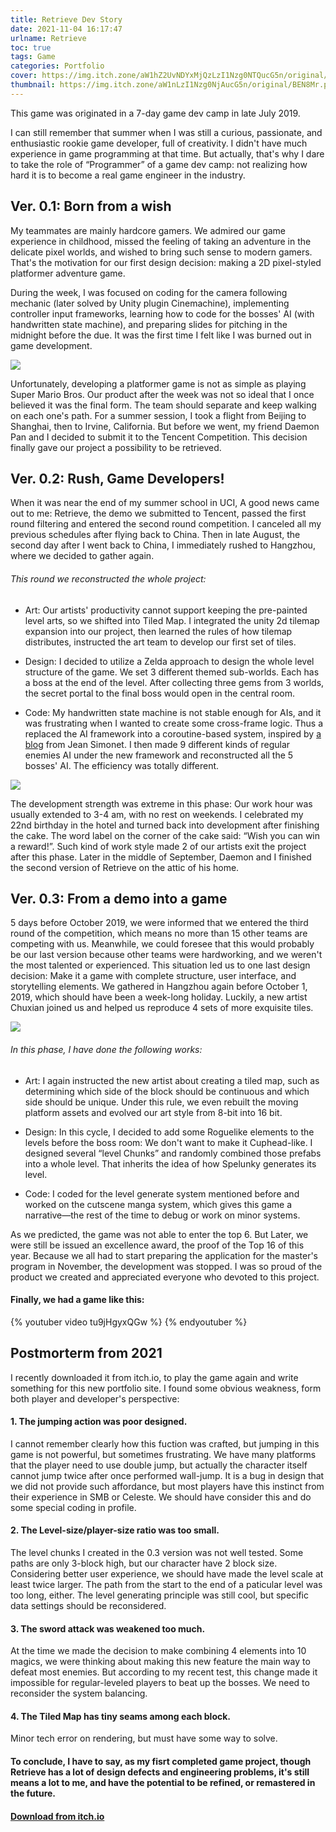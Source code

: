 ```yaml
---
title: Retrieve Dev Story
date: 2021-11-04 16:17:47
urlname: Retrieve
toc: true
tags: Game
categories: Portfolio
cover: https://img.itch.zone/aW1hZ2UvNDYxMjQzLzI1Nzg0NTQucG5n/original/nRAH4c.png
thumbnail: https://img.itch.zone/aW1nLzI1Nzg0NjAucG5n/original/BEN8Mr.png
---
```


This game was originated in a 7-day game dev camp in late July 2019. 

I can still remember that summer when I was still a curious, passionate, and enthusiastic rookie game developer, full of creativity. I didn't have much experience in game programming at that time. But actually, that's why I dare to take the role of “Programmer” of a game dev camp: not realizing how hard it is to become a real game engineer in the industry. 

## Ver. 0.1: Born from a wish

My teammates are mainly hardcore gamers. We admired our game experience in childhood, missed the feeling of taking an adventure in the delicate pixel worlds, and wished to bring such sense to modern gamers. That's the motivation for our first design decision: making a 2D pixel-styled platformer adventure game.

<!-- more -->

During the week, I was focused on coding for the camera following mechanic (later solved by Unity plugin Cinemachine), implementing controller input frameworks, learning how to code for the bosses' AI (with handwritten state machine), and preparing slides for pitching in the midnight before the due. It was the first time I felt like I was burned out in game development.

![](/gallery/Retrieve1.JPG)

Unfortunately, developing a platformer game is not as simple as playing Super Mario Bros. Our product after the week was not so ideal that I once believed it was the final form. The team should separate and keep walking on each one's path. For a summer session, I took a flight from Beijing to Shanghai, then to Irvine, California. But before we went, my friend Daemon Pan and I decided to submit it to the Tencent Competition. This decision finally gave our project a possibility to be retrieved.

## Ver. 0.2: Rush, Game Developers!

When it was near the end of my summer school in UCI, A good news came out to me: Retrieve, the demo we submitted to Tencent, passed the first round filtering and entered the second round competition. I canceled all my previous schedules after flying back to China. Then in late August, the second day after I went back to China, I immediately rushed to Hangzhou, where we decided to gather again.

###### This round we reconstructed the whole project: 

* Art: Our artists' productivity cannot support keeping the pre-painted level arts, so we shifted into Tiled Map. I integrated the unity 2d tilemap expansion into our project, then learned the rules of how tilemap distributes, instructed the art team to develop our first set of tiles.

* Design: I decided to utilize a Zelda approach to design the whole level structure of the game. We set 3 different themed sub-worlds. Each has a boss at the end of the level. After collecting three gems from 3 worlds, the secret portal to the final boss would open in the central room.

* Code: My handwritten state machine is not stable enough for AIs, and it was frustrating when I wanted to create some cross-frame logic. Thus a replaced the AI framework into a coroutine-based system, inspired by [a blog](https://www.gamedeveloper.com/programming/beyond-the-state-machine) from Jean Simonet. I then made 9 different kinds of regular enemies AI under the new framework and reconstructed all the 5 bosses' AI. The efficiency was totally different.


![](/gallery/Retrieve2.JPG)

The development strength was extreme in this phase: Our work hour was usually extended to 3-4 am, with no rest on weekends. I celebrated my 22nd birthday in the hotel and turned back into development after finishing the cake. The word label on the corner of the cake said: “Wish you can win a reward!”. Such kind of work style made 2 of our artists exit the project after this phase. Later in the middle of September, Daemon and I finished the second version of Retrieve on the attic of his home.

## Ver. 0.3: From a demo into a game

5 days before October 2019, we were informed that we entered the third round of the competition, which means no more than 15 other teams are competing with us. Meanwhile, we could foresee that this would probably be our last version because other teams were hardworking, and we weren't the most talented or experienced. This situation led us to one last design decision: Make it a game with complete structure, user interface, and storytelling elements. We gathered in Hangzhou again before October 1, 2019, which should have been a week-long holiday. Luckily, a new artist Chuxian joined us and helped us reproduce 4 sets of more exquisite tiles.

![](/gallery/Retrieve3.JPG)

###### In this phase, I have done the following works:

* Art: I again instructed the new artist about creating a tiled map, such as determining which side of the block should be continuous and which side should be unique. Under this rule, we even rebuilt the moving platform assets and evolved our art style from 8-bit into 16 bit.

* Design: In this cycle, I decided to add some Roguelike elements to the levels before the boss room: We don't want to make it Cuphead-like. I designed several “level Chunks” and randomly combined those prefabs into a whole level. That inherits the idea of how Spelunky generates its level.

* Code: I coded for the level generate system mentioned before and worked on the cutscene manga system, which gives this game a narrative—the rest of the time to debug or work on minor systems.

As we predicted, the game was not able to enter the top 6. But Later, we were still be issued an excellence award, the proof of the Top 16 of this year. Because we all had to start preparing the application for the master's program in November, the development was stopped. I was so proud of the product we created and appreciated everyone who devoted to this project.

#### Finally, we had a game like this:

{% youtuber video tu9jHgyxQGw %}
{% endyoutuber %}

## Postmorterm from 2021

I recently downloaded it from itch.io, to play the game again and write something for this new portfolio site. I found some obvious weakness, form both player and developer's perspective:

#### 1. The jumping action was poor designed.

I cannot remember clearly how this fuction was crafted, but jumping in this game is not powerful, but sometimes frustrating. We have many platforms that the player need to use double jump, but actually the character itself cannot jump twice after once performed wall-jump. It is a bug in design that we did not provide such affordance, but most players have this instinct from their experience in SMB or Celeste. We should have consider this and do some special coding in profile.

#### 2. The Level-size/player-size ratio was too small.

The level chunks I created in the 0.3 version was not well tested. Some paths are only 3-block high, but our character have 2 block size. Considering better user experience, we should have made the level scale at least twice larger. The path from the start to the end of a paticular level was too long, either. The level generating principle was still cool, but specific data settings should be reconsidered. 

#### 3. The sword attack was weakened too much.
At the time we made the decision to make combining 4 elements into 10 magics, we were thinking about making this new feature the main way to defeat most enemies. But according to my recent test, this change made it impossible for regular-leveled players to beat up the bosses. We need to reconsider the system balancing.

#### 4. The Tiled Map has tiny seams among each block.

Minor tech error on rendering, but must have some way to solve.

#### To conclude, I have to say, as my fisrt completed game project, though Retrieve has a lot of design defects and engineering problems, it's still means a lot to me, and have the potential to be refined, or remastered in the future.

#### [Download from itch.io](https://mcatin.itch.io/retrieve)